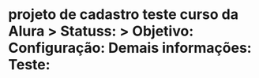 <h1>projeto  de cadastro teste curso da Alura</> 
> Statuss:
> Objetivo:
Configuração:
Demais informações:
Teste:

